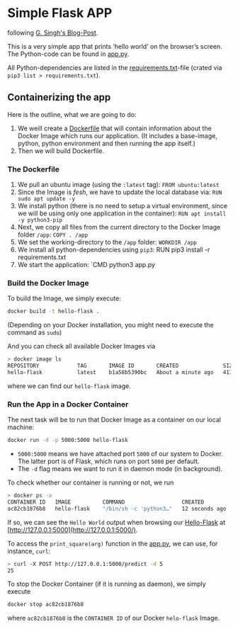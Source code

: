# Simple Flask APP
following [G. Singh's Blog-Post](https://towardsdatascience.com/docker-made-easy-for-data-scientists-b32efbc23165).

This is a very simple app that prints ‘hello world’ on the browser’s screen.
The Python-code can be found in [app.py](app.py).

All Python-dependencies are listed in the  [requirements.txt](requirements.txt)-file (crated via `pip3 list > requirements.txt`).

## Containerizing the app

Here is the outline, what we are going to do:

1. We weill create a [Dockerfile](Dockerfile) that will contain information about the Docker Image which runs our application. (It includes a base-image, python, python environment and then running the app itself.)
2. Then we will build Dockerfile.

### The Dockerfile
1. We pull an ubuntu image (using the `:latest` tag): `FROM ubuntu:latest`
2. Since the Image is _fesh_, we have to update the local database via: `RUN sudo apt update -y`
3. We install python (there is no need to setup a virtual environment, since we will be using only one application in the container): `RUN apt install -y python3-pip`
4. Next, we copy all files from the current directory to the Docker Image folder `/app`: `COPY . /app`
5. We set the working-directory to the `/app` folder: `WORKDIR /app`
6. We install all python-dependencies using `pip3`: RUN pip3 install -r requirements.txt
7. We start the application: `CMD python3 app.py

### Build the Docker Image
To build the Image, we simply execute:
```bash
docker build -t hello-flask .
```
(Depending on your Docker installation, you might need to execute the command as `sudo`) 

And you can check all available Docker Images via 
```bash
> docker image ls
REPOSITORY            TAG       IMAGE ID       CREATED              SIZE
hello-flask           latest    b1a58b5390bc   About a minute ago   417MB
```
where we can find our `hello-flask` image. 

### Run the App in a Docker Container
The next task will be to run that Docker Image as a container on our local machine:
```bash
docker run -d -p 5000:5000 hello-flask
```

- `5000:5000` means we have attached port `5000` of our system to Docker. The latter port is of Flask, which runs on port `5000` per default.
- The `-d` flag means we want to run it in daemon mode (in background).

To check whether our container is running or not, we run
```bash
> docker ps -a
CONTAINER ID   IMAGE          COMMAND                  CREATED             STATUS                         PORTS                                       NAMES
ac82cb1876b8   hello-flask    "/bin/sh -c 'python3…"   12 seconds ago      Up 11 seconds                  0.0.0.0:5000->5000/tcp, :::5000->5000/tcp   great_nobel
```

If so, we can see the `Hello World` output when browsing our [Hello-Flask](http://127.0.0.1:5000/) at [http://127.0.0.1:5000](http://127.0.0.1:5000/).

To access the `print_square(arg)` function in the [app.py](app.py), we can use, for instance, `curl`:
```bash
> curl -X POST http://127.0.0.1:5000/predict -d 5
25
```

To stop the Docker Container (if it is running as daemon), we simply execute 
```bash
docker stop ac82cb1876b8
```

where `ac82cb1876b8` is the `CONTAINER ID` of our Docker `helo-flask` Image.